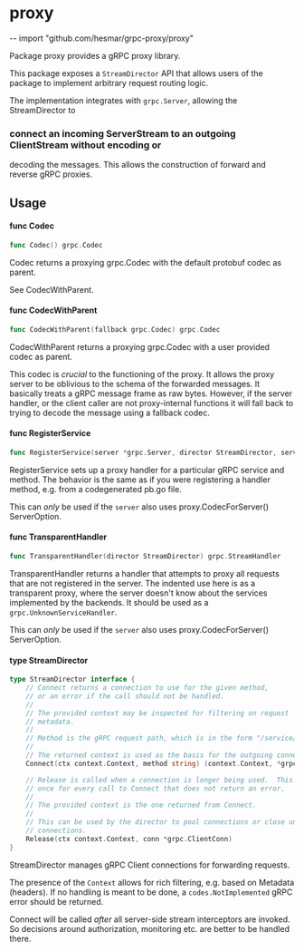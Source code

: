 # proxy
--
    import "github.com/hesmar/grpc-proxy/proxy"

Package proxy provides a gRPC proxy library.

This package exposes a `StreamDirector` API that allows users of the package to
implement arbitrary request routing logic.

The implementation integrates with `grpc.Server`, allowing the StreamDirector to
### connect an incoming ServerStream to an outgoing ClientStream without encoding or
decoding the messages. This allows the construction of forward and reverse gRPC
proxies.

## Usage

#### func  Codec

```go
func Codec() grpc.Codec
```
Codec returns a proxying grpc.Codec with the default protobuf codec as parent.

See CodecWithParent.

#### func  CodecWithParent

```go
func CodecWithParent(fallback grpc.Codec) grpc.Codec
```
CodecWithParent returns a proxying grpc.Codec with a user provided codec as
parent.

This codec is *crucial* to the functioning of the proxy. It allows the proxy
server to be oblivious to the schema of the forwarded messages. It basically
treats a gRPC message frame as raw bytes. However, if the server handler, or the
client caller are not proxy-internal functions it will fall back to trying to
decode the message using a fallback codec.

#### func  RegisterService

```go
func RegisterService(server *grpc.Server, director StreamDirector, serviceName string, methodNames ...string)
```
RegisterService sets up a proxy handler for a particular gRPC service and
method. The behavior is the same as if you were registering a handler method,
e.g. from a codegenerated pb.go file.

This can *only* be used if the `server` also uses proxy.CodecForServer()
ServerOption.

#### func  TransparentHandler

```go
func TransparentHandler(director StreamDirector) grpc.StreamHandler
```
TransparentHandler returns a handler that attempts to proxy all requests that
are not registered in the server. The indented use here is as a transparent
proxy, where the server doesn't know about the services implemented by the
backends. It should be used as a `grpc.UnknownServiceHandler`.

This can *only* be used if the `server` also uses proxy.CodecForServer()
ServerOption.

#### type StreamDirector

```go
type StreamDirector interface {
	// Connect returns a connection to use for the given method,
	// or an error if the call should not be handled.
	//
	// The provided context may be inspected for filtering on request
	// metadata.
	//
	// Method is the gRPC request path, which is in the form "/service/method".
	//
	// The returned context is used as the basis for the outgoing connection.
	Connect(ctx context.Context, method string) (context.Context, *grpc.ClientConn, error)

	// Release is called when a connection is longer being used.  This is called
	// once for every call to Connect that does not return an error.
	//
	// The provided context is the one returned from Connect.
	//
	// This can be used by the director to pool connections or close unused
	// connections.
	Release(ctx context.Context, conn *grpc.ClientConn)
}
```

StreamDirector manages gRPC Client connections for forwarding requests.

The presence of the `Context` allows for rich filtering, e.g. based on Metadata
(headers). If no handling is meant to be done, a `codes.NotImplemented` gRPC
error should be returned.

Connect will be called *after* all server-side stream interceptors are invoked.
So decisions around authorization, monitoring etc. are better to be handled
there.
